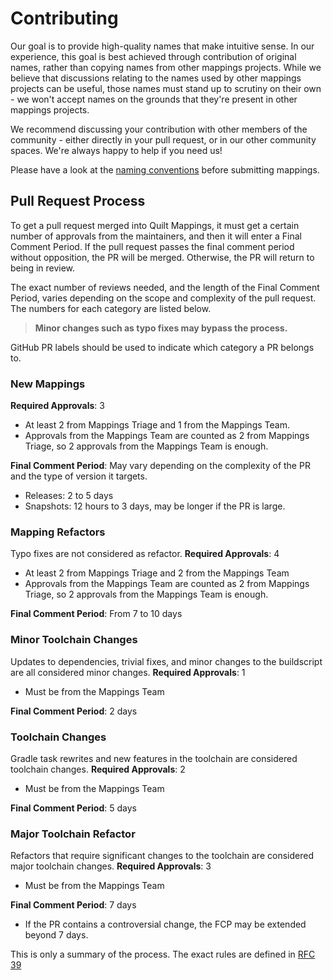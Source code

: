# Contributing

Our goal is to provide high-quality names that make intuitive sense. In our experience, this goal is best achieved
through contribution of original names, rather than copying names from other mappings projects.
While we believe that discussions relating to the names used by other mappings projects can be useful, those names
must stand up to scrutiny on their own - we won't accept names on the grounds that they're present in other mappings
projects. 

We recommend discussing your contribution with other members of the community - either directly in your pull request,
or in our other community spaces. We're always happy to help if you need us!

Please have a look at the [naming conventions](/CONVENTIONS.md) before submitting mappings.

## Pull Request Process
To get a pull request merged into Quilt Mappings, it must get a certain number of approvals from the maintainers,
and then it will enter a Final Comment Period. If the pull request passes the final comment period without opposition,
the PR will be merged. Otherwise, the PR will return to being in review.

The exact number of reviews needed, and the length of the Final Comment Period, varies depending on the scope and
complexity of the pull request. The numbers for each category are listed below.

> **Minor changes such as typo fixes may bypass the process.**

GitHub PR labels should be used to indicate which category a PR belongs to.

### New Mappings
**Required Approvals**: 3
- At least 2 from Mappings Triage and 1 from the Mappings Team.
- Approvals from the Mappings Team are counted as 2 from Mappings Triage, so 2 approvals from the Mappings Team is
  enough.

**Final Comment Period**: May vary depending on the complexity of the PR and the type of version it targets.
- Releases: 2 to 5 days
- Snapshots: 12 hours to 3 days, may be longer if the PR is large.

### Mapping Refactors
Typo fixes are not considered as refactor.
**Required Approvals**: 4
- At least 2 from Mappings Triage and 2 from the Mappings Team
- Approvals from the Mappings Team are counted as 2 from Mappings Triage, so 2 approvals from the Mappings Team is
  enough.

**Final Comment Period**: From 7 to 10 days

### Minor Toolchain Changes
Updates to dependencies, trivial fixes, and minor changes to the buildscript are all considered minor changes.
**Required Approvals**: 1
- Must be from the Mappings Team

**Final Comment Period**: 2 days

### Toolchain Changes
Gradle task rewrites and new features in the toolchain are considered toolchain changes.
**Required Approvals**: 2
- Must be from the Mappings Team

**Final Comment Period**: 5 days

### Major Toolchain Refactor
Refactors that require significant changes to the toolchain are considered major toolchain changes.
**Required Approvals**: 3
- Must be from the Mappings Team

**Final Comment Period**: 7 days
- If the PR contains a controversial change, the FCP may be extended beyond 7 days.

This is only a summary of the process. The exact rules are defined in [RFC 39](https://github.com/QuiltMC/rfcs/blob/master/structure/0039-pr-policy.md)

